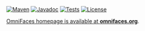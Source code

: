 [![Maven](https://maven-badges.herokuapp.com/maven-central/org.omnifaces/omnifaces/badge.svg)](https://maven-badges.herokuapp.com/maven-central/org.omnifaces/omnifaces)
[![Javadoc](http://javadoc.io/badge/org.omnifaces/omnifaces.svg)](http://javadoc.io/doc/org.omnifaces/omnifaces) 
[![Tests](https://github.com/omnifaces/omnifaces/actions/workflows/3.x.maven.yml/badge.svg)](https://github.com/omnifaces/omnifaces/actions?query=branch%3A3.x)
[![License](http://img.shields.io/:license-apache-blue.svg)](http://www.apache.org/licenses/LICENSE-2.0.html)

[OmniFaces homepage is available at **omnifaces.org**](http://omnifaces.org).
